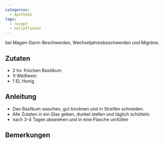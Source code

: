 ```yaml
---
categories:
  - Apotheke
tags:
  - rezept
  - heilpflanzen
---
```


bei Magen-Darm-Beschwerden, Wechseljahresbeschwerden und Migräne.

## Zutaten
* 2 hv. frischen Basilikum
* 1l Weißwein
* 1 EL Honig

## Anleitung
* Den Basilkum waschen, gut trocknen und in Streifen schneiden.
* Alle Zutaten in ein Glas geben, dunkel stellen und täglich schütteln.
* nach 3-4 Tagen abseiehen und in eine Flasche umfüllen

## Bemerkungen

<!--stackedit_data:
eyJoaXN0b3J5IjpbMjEwOTQ4NTIwMl19
-->